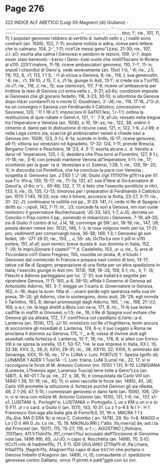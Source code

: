 # Page 276

222 INDICE ALF ABET1CO [Luigi XIl-Magnerri (di) Giuliano) - .................................................................................... -- ................................... ---··· ................................................... -· ............. - .......... . tino, 1'; rie., 101, 11, 11; I popolari genovesi rebbero a\·vertlrlo d. tumulti nelln c.; l nobili sono contrarli (an. 1506), 102, 7-11; avutane notizia si adira, riceve però lettere che lo calmano, 104, 2-', 1·11; rice?Je messi geno"LŁesi, 21-30; rie., 107, J.I·.sO; esorta alla calma I Genovesi e perdonn le rezioni, 109, 'J-7; dopo esser staio benevolo -:Łerso i Geno-:Łesi vuole che restil11iscano In Riviera al s110 .[[Ol't'rnalore, 11-18; riceve ambasciatori genovesi, 110, 7-1', 11-:n; snputl I clisordiul di Geno\'a, vede severamente (an. 15oi) 1 lii, '-6; rie., J.5, 79; 112, 6, .r1; 113, 1 1 S; '.>Ì a\·viciua a Genova, 8; rie., 114, I; sua generosltn, '·6; rie., .r1, 39·10; J 15, 7, s, J1·1a; giunge In Asti, 13·1'; si crede sia a 1'ori110, Jò·J?; rie., 116, J; rie., IS; sua clemcnzn, 117, 7-9; riceve un'ambasceria per trnttnre la resn di Genova ccl entra nella c., 9-21, a3·6o; condizioni imposte ai Genovesi che gli giurano fedeltn, 118, 3-23, 30·10; si ullontnna da Genova dopo n\Łer condann11.to n morte D. Giustlniani, 'J'·'J6; rie., 119, 17·18, J"O·JI; ha un convegno n Savona con Ferdinando il Cattolico; concessioni ni Savonesi, 120, '·11 1 19-J:1; imposi:ioni Ili Ge1101.1esi, 1.r-1:1; ordina la restituzione di quie rubate n Geno\·n, 121, 'l·'· 7·9, a1-Jo; ressato nella tregua tra l'Imperatore e Venezia (an. 1508), s-10, 19-.ss; rie., 122, 38; ordinn il clmento d. danni per In distruzione di nlcune case, 121, n; 122, 1-6, J:J·69; è nella Lega contro zia; scaccia gli ambnsciatori veneti e chiede navi a Genova (nn. 1509), 123, 3-l'J, 6-1a; scende in Itnlln, IS-17; riceve genovesi, a9·11; vittoria sui veneziani nd Agnadello, 17-32: 124, 1-11; prende Brescia, Bergamo Cremn e Peschiera, 18·'23, 4 .5·'7; esorta alcune c. d. Veneto a darsi nll 'Imperatore, 125, I ·S; desidera che Pisa torni ai Fiorentini, 127, 9·1.r, :!1-18; rie., S-6; con presidii mantiene Verona all'Imperatore, ll·l'l; rie., 17; scontento per la guer· ra d. Veneziani e cl. Estensi, 1:28, 1; rie., 129, 19- 20, 'li; in discordia col Pontefice, che ha concluso la pace con Venezia.; sospetta d. Genovesi (an. J 510) 1 'J'·'J6; Giulio //gli 11111011e g11t'rra per lt1 sua f'o· lt!n:a, 130, 15-17; rie., 71-7a; 131, a7; sue lt'llere al Go:Łernatore di Genol'a, s1·6o; rr'c., 65-66; 132, 7, 17; è lieto che l'esercito pontilìclo si ritiri, 133, li; rie., IS; 135, l'J-13; timoroso per i preparativi di Ferdinando il Cattolico (an. 1511) 1 140, 19·20; sva· nito li timore, accresce la flotta, 23-27, 3-11: rie., 31- 32; J1; continuano le ostilità col pp., 3!·33: 141, l·l; cede nl Re di Spagna i diritti su :-;npoll, 142, 7-11: rlr., 'J3; concede fa vorl a Genova, mn non vuole lontnnnrc il governatore Rochechouard, 'JS-33; 143, 1-7, a·JS; decreta un Concilio n Pisa contro li pp., ponendo in imbarnzzo i Genovesi, 7-19, a9-3S; ira di Giulio /I contro di lui, J.l4, 18; corrnmpe gli SN'::eri, 18-19; rie., 147, 'J9; presta denari rntore (nn. 1512), 148, 1-'J; le rose volgono mnlc per lui, 17·31; pro,·vedimentl per conservargli nova, 36-38; 149, 1·3; I Genovesi gli son fedeli, 'J6- 'J71 'J9·31; rie., 150, ,, u, 55-.sb; Gc11o:Ła non i! piÌI in s110 potere, 151, a1·a1; suol nemici; breve durata d. suo dominio in Italia, 152, 1'·'J9; fa impr(J[ionare il caste/I"''° d. Caslellello, 153, ;a· u; rie., S; arra di 11ccordarsi co11 Giano Fregoso, 155, nssolda un pirata, 8; e'lcludc I Genovesi dal commcrdo In Francia e prepara navl contro dl loro, 13-17; tative col Re di Spagnn; preparazione di una flotta per un'altra spedizione In Italia; l'esercito giunge in Asti (nn. 1513), 158, 18-'JS; 159, S·1; rlc., Il, 1'· lS; Fleschi e Adorno parteggiano per lul, '2'·31; sue lrallali:Łe segrete per riprendere Genova, 11·11; 160, a-6, 38-10; affida li Governo di Genova ad Antoniotto Adorno, 161, 3-7; elegge un 1·icario d. Governatore in Genova, 162, n-:16; dopo la scon· fitta di :-;ovarn perde ogni speranza nella sua im· presa, 19-'JS; gli Adorno, che lo sostengono, dono aiuti, 26·'29; egli mnnda li Tarlntlno, 163, 8; denari promessigli dagli Adorno, 165, '; rie., 168, 21-'J'J; 169, u-a.r; rie. la lega slrelltl a Blois con ne:ia, 171, 8; rlc., 11-llj sue lei/ere cad11le in ma110 ai Gmovesi, u·1.5; rie., 18; il Re di Spagna vuol evitare che Genova gli sia alleata, 17Z, 1·7: com11nica col casldlano d./orle:::a d. Lanterna (an. 1514), 173, JJ-10; nrmlstizio col Re cl'lnghllterra; tentn ancora di soccorrere gli nssediati d. Lanterna, 174, 6-s; il suo Legato a Roma ne proclama Il dominio su Genova, 175, 'l·,, a-8; cessa dl invinre aiuti agll assediati nella fortezza d. Lanterna, 10-1', 18; rie., 176, 8; si allen con Enrico VIII e ne sposa la sorella, 13·1', 53-57; "rie. le sue Imprese in Italia, XX.I, 'lS, 32·38; XXV, 3,, 39.,0; XXVI, 29-31; rlc., 38; XXYllI, 22; XXIX, Il; ammirato dal Senarega, XXX, 15-16; rie., 17 n· LUNA v. Luni. PORTUS 'I'. Spezia (golfo di). LUN&NSK 1 AGER 1 Tusc1A -:1, Luni· triana. LuNI [Luna] rie., 22, 17; vi si raccolgono le forze dl M. Antonio Colonnn (nn. 1510) 1 131, 9-10. LUNIGIANA [Lunense, L11nensis ager, Lunensis Tuscia] terre tolte a Geno"LŁa (an. 1487), 4, 60-01 1 7a-ja; rie., 27, s; 38, 15; è conquistata da Carlo VIII (an. 1494) 1 39, 10-19; rie., 40, 11; vi sono raccolte le forze (an. 1495), 45, 'J8; Carlo VIII promette la stituzione d. fortezze purchè Genovn gli sia nlleata, 46, 2 1-26; 47, 5·15; i commissari genovesi vi dano fanti (an. 1506), 106, :20-n; vi si reca con milizie M. Antonio Colonnn (an. 1510), 131, 1-6; rie., 137, s1-s1. LUSITANI :Ł. Porloght'si. LUSITANIA v. Portogallo. L us s KM u un o o (o 1) F11. Jr r o card. a Giulio I/ (an. 1511), 143, 10·31. Lu z 1 o-R E N I 1-: H 1 Francesco Gon:aga alla balla glia di Forno1Ł0, 51, 19-n. MACRA 1 1 Ł ,lfa,J[ra. MA D ERA 1Łi si reca C. Colombo ( an. 1478), 29, 6o· f>8. MAGGI o Lo ( D I) AN G Jo: Lo rie., 15, 19. MAGNJo:RRI [ l"allis .lfa,rnerria] de,·ast:i.ta dal Frnncesl (an. 1507), 115, 'lS-27; 116, u-1.-;. AGOSTINO [,lfolinaro, ,11011aro, A11.1r11slin11s ,lft1_i;rnerri11sJ accusalo delf11ccisione di Geronima nola (aa. 1498-99), 6S, JJ·JO; n capo d. Rocchetta (an. 1499), 70, S·IO; ttCc11.rnlo di lradime11lo, 71, 5·11. (DI) GIULIANO [Z11lia11i di ,lfa.i;rnara, frtlia1111s ,1fagntri11s, Afagnerr11s) capo di due trlr('m! che portano n Genova hnbelln d'Aragonn (an. 1489), l·I, IS; comaudante cl. spedizione genovese contro Galliano, vince 11 pirntn e pattl"ggla con lui (nn.